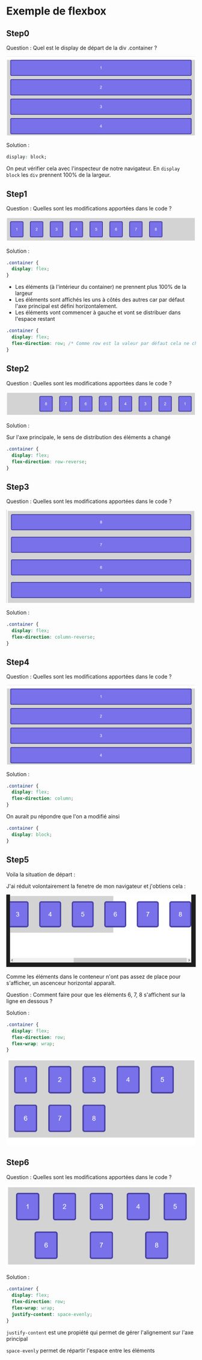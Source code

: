 # Exemple de flexbox

## Step0

Question : Quel est le display de départ de la div .container ?

<img src="doc/step0.png" >

Solution :

```css
display: block;
```

On peut vérifier cela avec l'inspecteur de notre navigateur.
En `display block` les `div` prennent 100% de la largeur.

## Step1

Question : Quelles sont les modifications apportées dans le code ?

<img src="doc/step1.png" >

Solution :

```css
.container {
  display: flex;
}
```

- Les éléments (à l'intérieur du container) ne prennent plus 100% de la largeur
- Les éléments sont affichés les uns à côtés des autres car par défaut l'axe principal est défini horizontalement.
- Les éléments vont commencer à gauche et vont se distribuer dans l'espace restant

```css
.container {
  display: flex;
  flex-direction: row; /* Comme row est la valeur par défaut cela ne change rien */
}
```

## Step2

Question : Quelles sont les modifications apportées dans le code ?

<img src="doc/step2.png" >

Solution :

Sur l'axe principale, le sens de distribution des éléments a changé

```css
.container {
  display: flex;
  flex-direction: row-reverse;
}
```

## Step3

Question : Quelles sont les modifications apportées dans le code ?

<img src="doc/step3.png" >

Solution :

```css
.container {
  display: flex;
  flex-direction: column-reverse;
}
```

## Step4

Question : Quelles sont les modifications apportées dans le code ?

<img src="doc/step4.png" >

Solution :

```css
.container {
  display: flex;
  flex-direction: column;
}
```

On aurait pu répondre que l'on a modifié ainsi

```css
.container {
  display: block;
}
```

## Step5

Voila la situation de départ :

J'ai réduit volontairement la fenetre de mon navigateur et j'obtiens cela :

<img src="doc/step5_start.png" >

Comme les éléments dans le conteneur n'ont pas assez de place pour s'afficher, un ascenceur horizontal apparaît.

Question : Comment faire pour que les éléments 6, 7, 8 s'affichent sur la ligne en dessous ?

Solution :

```css
.container {
  display: flex;
  flex-direction: row;
  flex-wrap: wrap;
}
```

<img src="doc/step5_end.png" >

## Step6

Question : Quelles sont les modifications apportées dans le code ?

<img src="doc/step6.png" >

Solution :

```css
.container {
  display: flex;
  flex-direction: row;
  flex-wrap: wrap;
  justify-content: space-evenly;
}
```

`justify-content` est une propiété qui permet de gérer l'alignement sur l'axe principal

`space-evenly` permet de répartir l'espace entre les éléments
